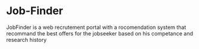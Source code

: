 # Job-Finder
JobFinder is a web recrutement portal with a rocomendation system that recommand the best offers for the jobseeker based on his competance and research history
